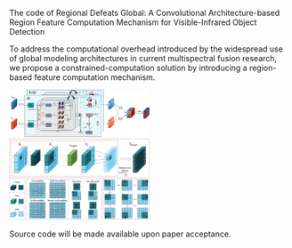 The code of Regional Defeats Global: A Convolutional Architecture-based Region Feature Computation Mechanism for Visible-Infrared Object Detection

To address the computational overhead introduced by the widespread use of global modeling architectures in current multispectral fusion research, we propose a constrained-computation solution by introducing a region-based feature computation mechanism.

<img src="./LMFFM.png" width="50%" /> 

<img src="./CARFCOM.png" width="50%" /> 

Source code will be made available upon paper acceptance.

